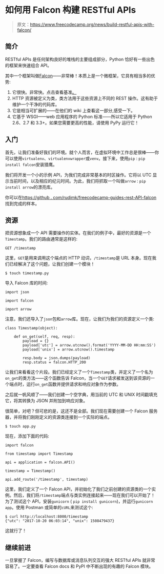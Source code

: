 # 如何用 Falcon 构建 RESTful APIs

> 原文：<https://www.freecodecamp.org/news/build-restful-apis-with-falcon/>

## **简介**

RESTful APIs 是任何架构良好的堆栈的主要组成部分，Python 恰好有一些出色的框架来快速组合 API。

其中一个框架叫做[Falcon](https://falconframework.org/)——非常棒！本质上是一个微框架，它具有相当多的优势:

1.  它很快。非常快。点击查看基准[。](https://falconframework.org/#sectionBenchmarks)
2.  HTTP 资源被定义为类，类方法用于这些资源上不同的 REST 操作。这有助于维护一个干净的代码库。
3.  它是相当可扩展的——在他们的 wiki 上查看这一部分,感受一下。
4.  它基于 WSGI——web 应用程序的 Python 标准——所以它适用于 Python 2.6、2.7 和 3.3+。如果您需要更高的性能，请使用 PyPy 运行它！

## **入门**

首先，让我们准备好我们的环境。就个人而言，在虚拟环境中工作总是很棒——你可以使用`virtualenv`、`virtualenvwrapper`或`venv`。接下来，使用`pip` : `pip install falcon`安装猎鹰。

我们将开发一个小的示例 API，为我们完成非常基本的时区操作。它将以 UTC 显示当前时间，以及相应的纪元时间。为此，我们将抓取一个叫做`arrow` : `pip install arrow`的漂亮库。

你可以在[https://github . com/rudimk/freecodecamp-guides-rest-API-falcon](https://github.com/rudimk/freecodecamp-guides-rest-api-falcon)找到完成的样本。

## **资源**

把资源想象成一个 API 需要操作的实体。在我们的例子中，最好的资源是一个`Timestamp`。我们的路由通常是这样的:

```
GET /timestamp
```

这里，`GET`是用来调用这个端点的 HTTP 动词，`/timestamp`是 URL 本身。现在我们已经解决了这个问题，让我们创建一个模块！

`$ touch timestamp.py`

导入 Falcon 库的时间:

```
import json

import falcon

import arrow
```

注意，我们还导入了`json`包和`arrow`库。现在，让我们为我们的资源定义一个类:

```
class Timestamp(object):

	def on_get(self, req, resp):
		payload = {}
		payload['utc'] = arrow.utcnow().format('YYYY-MM-DD HH:mm:SS')
		payload['unix'] = arrow.utcnow().timestamp

		resp.body = json.dumps(payload)
		resp.status = falcon.HTTP_200
```

让我们来看看这个片段。我们已经定义了一个`Timestamp`类，并定义了一个名为`on_get`的类方法——这个函数告诉 Falcon，当一个`GET`请求被发送到该资源的一个端点时，运行`on_get`函数并提供请求和响应对象作为参数。

之后就一帆风顺了——我们创建一个空字典，用当前的 UTC 和 UNIX 时间戳填充它，将其转换为 JSON 并附加到响应对象。

很简单，对吧？但可悲的是，这还不是全部。我们现在需要创建一个 Falcon 服务器，并将我们刚刚定义的资源类连接到一个实际的端点。

`$ touch app.py`

现在，添加下面的代码:

```
import falcon

from timestamp import Timestamp

api = application = falcon.API()

timestamp = Timestamp()

api.add_route('/timestamp', timestamp)
```

这里，我们定义了一个 Falcon API，并初始化了我们之前创建的资源类的一个实例。然后，我们将`/timestamp`端点与类实例连接起来——现在我们可以开始了！为了测试这个 API，安装`gunicorn` ( `pip install gunicorn`)，并运行`gunicorn app`。使用 Postman 或简单的`cURL`来测试这个:

```
$ curl http://localhost:8000/timestamp                                                    
{"utc": "2017-10-20 06:03:14", "unix": 1508479437}
```

这就行了！

## **继续前进**

一旦掌握了 Falcon，编写与数据库或消息队列交互的强大 RESTful APIs 就非常容易了。一定要查看 Falcon docs 和 PyPI 中不断出现的有趣的 Falcon 模块。